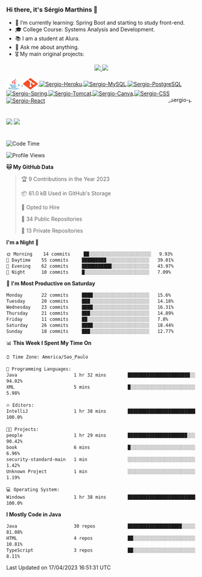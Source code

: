 ### Hi there, it's Sérgio Marthins 👋


- 🌱 I’m currently learning: Spring Boot and starting to study front-end.
- 🎓 College Course: Systems Analysis and Development.
- 📚  I am a student at Alura.
- 💬 Ask me about anything.
- 🎖 My main original projects: 

<div align="center">
  <a href="https://github.com/Almadavic">
  <img height="180em" src="https://github-readme-stats.vercel.app/api?username=Marthiins&show_icons=true&theme=dracula&include_all_commits=true&count_private=true"/>
  <img height="180em" src="https://github-readme-stats.vercel.app/api/top-langs/?username=Marthiins&layout=compact&langs_count=7&theme=dracula"/>
</div>
<div style="display: inline_block"><br>
  <img align="center" alt="Sergio-Java" height="30" width="40" src="https://raw.githubusercontent.com/devicons/devicon/master/icons/java/java-original.svg">
  <img align="center" alt="Sergio-Git" height="30" width="40" src="https://raw.githubusercontent.com/devicons/devicon/master/icons/git/git-original.svg">
  <img align="center" alt="Sergio-Heroku" height="30" width="40" src="https://cdn.jsdelivr.net/gh/devicons/devicon/icons/heroku/heroku-plain-wordmark.svg" />             
  <img align="center" alt="Sergio-MySQL" height="30" width="40" src="https://cdn.jsdelivr.net/gh/devicons/devicon/icons/mysql/mysql-original-wordmark.svg" />
  <img align="center" alt="Sergio-PostgreSQL" height="30" width="40" src="https://cdn.jsdelivr.net/gh/devicons/devicon/icons/postgresql/postgresql-plain-wordmark.svg" />
  <img align="center" alt="Sergio-Spring" height="30" width="40" src="https://cdn.jsdelivr.net/gh/devicons/devicon/icons/spring/spring-original-wordmark.svg" />
  <img align="center" alt="Sergio-Tomcat" height="30" width="40" src="https://cdn.jsdelivr.net/gh/devicons/devicon/icons/tomcat/tomcat-original-wordmark.svg" />
  <img align="center" alt="Sergio-Canva" height="30" width="40" src="https://cdn.jsdelivr.net/gh/devicons/devicon/icons/canva/canva-original.svg" />
  <img align="center" alt="Sergio-CSS" height="30" width="40" src="https://cdn.jsdelivr.net/gh/devicons/devicon/icons/css3/css3-original.svg" />
  <img align="center" alt="Sergio-React" height="30" width="40" src="https://cdn.jsdelivr.net/gh/devicons/devicon/icons/react/react-original.svg" />        
  <img align="right" alt="Sergio-pic" height="150" style="border-radius:50px;" src="https://user-images.githubusercontent.com/47826754/188357708-748fc4f4-5846-47a3-9063-ce04eeefcb8f.png">
</div>

#

<div> 
 <a href = "mailto:sergio.marthiins@gmail.com"><img src="https://img.shields.io/badge/-Gmail-%23333?style=for-the-badge&logo=gmail&logoColor=white" target="_blank"></a>
  <a href="https://www.linkedin.com/in/.........../" target="_blank"><img src="https://img.shields.io/badge/-LinkedIn-%230077B5?style=for-the-badge&logo=linkedin&logoColor=white" target="_blank"></a> 
</div>

#

<!--START_SECTION:waka-->
![Code Time](http://img.shields.io/badge/Code%20Time-41%20hrs%2024%20mins-blue)

![Profile Views](http://img.shields.io/badge/Profile%20Views-0-blue)

**🐱 My GitHub Data** 

> 🏆 9 Contributions in the Year 2023
 > 
> 📦 61.0 kB Used in GitHub's Storage 
 > 
> 💼 Opted to Hire
 > 
> 📜 34 Public Repositories 
 > 
> 🔑 13 Private Repositories  
 > 
**I'm a Night 🦉** 

```text
🌞 Morning    14 commits     ██░░░░░░░░░░░░░░░░░░░░░░░   9.93% 
🌇 Daytime    55 commits     █████████░░░░░░░░░░░░░░░░   39.01% 
🌃 Evening    62 commits     ███████████░░░░░░░░░░░░░░   43.97% 
🌙 Night      10 commits     █░░░░░░░░░░░░░░░░░░░░░░░░   7.09%

```
📅 **I'm Most Productive on Saturday** 

```text
Monday       22 commits     ████░░░░░░░░░░░░░░░░░░░░░   15.6% 
Tuesday      20 commits     ███░░░░░░░░░░░░░░░░░░░░░░   14.18% 
Wednesday    23 commits     ████░░░░░░░░░░░░░░░░░░░░░   16.31% 
Thursday     21 commits     ███░░░░░░░░░░░░░░░░░░░░░░   14.89% 
Friday       11 commits     ██░░░░░░░░░░░░░░░░░░░░░░░   7.8% 
Saturday     26 commits     ████░░░░░░░░░░░░░░░░░░░░░   18.44% 
Sunday       18 commits     ███░░░░░░░░░░░░░░░░░░░░░░   12.77%

```


📊 **This Week I Spent My Time On** 

```text
⌚︎ Time Zone: America/Sao_Paulo

💬 Programming Languages: 
Java                     1 hr 32 mins        ███████████████████████░░   94.02% 
XML                      5 mins              █░░░░░░░░░░░░░░░░░░░░░░░░   5.98%

🔥 Editors: 
IntelliJ                 1 hr 38 mins        █████████████████████████   100.0%

🐱‍💻 Projects: 
people                   1 hr 29 mins        ██████████████████████░░░   90.42% 
book                     6 mins              █░░░░░░░░░░░░░░░░░░░░░░░░   6.96% 
security-standard-main   1 min               ░░░░░░░░░░░░░░░░░░░░░░░░░   1.42% 
Unknown Project          1 min               ░░░░░░░░░░░░░░░░░░░░░░░░░   1.19%

💻 Operating System: 
Windows                  1 hr 38 mins        █████████████████████████   100.0%

```

**I Mostly Code in Java** 

```text
Java                     30 repos            ████████████████████░░░░░   81.08% 
HTML                     4 repos             ██░░░░░░░░░░░░░░░░░░░░░░░   10.81% 
TypeScript               3 repos             ██░░░░░░░░░░░░░░░░░░░░░░░   8.11%

```



 Last Updated on 17/04/2023 16:51:31 UTC
<!--END_SECTION:waka-->

